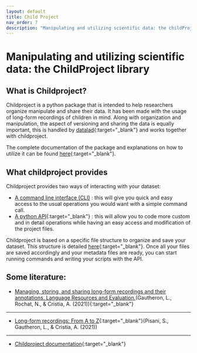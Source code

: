 ```yaml
---
layout: default
title: Child Project
nav_order: 7
description: "Manipulating and utilizing scientific data: the childProject library"
---
```


# Manipulating and utilizing scientific data: the ChildProject library

## What is Childproject?

Childproject is a python package that is intended to help researchers organize manipulate and share their data. It has been made with the usage of long-form recordings of children in mind. Along with organization and manipulation, the aspect of versioning and sharing the data is equally important, this is handled by [datalad](https://handbook.datalad.org/){:target="_blank"} and works together with childproject.

The complete documentation of the package and explanations on how to utilize it can be found [here](https://childproject.readthedocs.io){:target="_blank"}.

## What childproject provides

Childproject provides two ways of interacting with your dataset:
- [A command line interface (CLI)](https://childproject.readthedocs.io/en/latest/tools.html) : this will give you quick and easy access to the usual operations you would want with a simple command call.
- [A python API](https://childproject.readthedocs.io/en/latest/api-annotations.html){:target="_blank"} : this will allow you to code more custom and in detail operations while having an easy access and modification of the project files.

Childproject is based on a specific file structure to organize and save your dataset. This structure is detailed [here](https://childproject.readthedocs.io/en/latest/format.html){:target="_blank"}. Once all your files are saved accordingly and your metadata files are ready, you can start running commands and writing your scripts with the API.

## Some literature:

- [Managing, storing, and sharing long-form recordings and their annotations. Language Resources and Evaluation.](https://psyarxiv.com/w8trm/download?format=pdf)(Gautheron, L., Rochat, N., & Cristia, A. (2021)){:target="_blank"}

---

- [Long-form recordings: From A to Z](https://bookdown.org/alecristia/exelang-book/){:target="_blank"}(Pisani, S., Gautheron, L., & Cristia, A. (2021))

---

- [Childproject documentation](https://childproject.readthedocs.io){:target="_blank"}